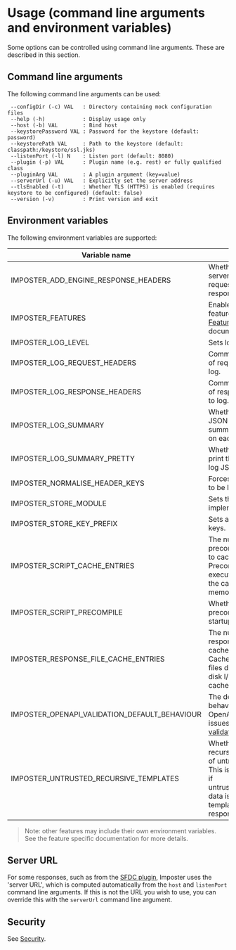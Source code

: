 # Usage (command line arguments and environment variables)

Some options can be controlled using command line arguments. These are described in this section.

## Command line arguments

The following command line arguments can be used:

     --configDir (-c) VAL   : Directory containing mock configuration files
     --help (-h)            : Display usage only
     --host (-b) VAL        : Bind host
     --keystorePassword VAL : Password for the keystore (default: password)
     --keystorePath VAL     : Path to the keystore (default: classpath:/keystore/ssl.jks)
     --listenPort (-l) N    : Listen port (default: 8080)
     --plugin (-p) VAL      : Plugin name (e.g. rest) or fully qualified class
     --pluginArg VAL        : A plugin argument (key=value)
     --serverUrl (-u) VAL   : Explicitly set the server address
     --tlsEnabled (-t)      : Whether TLS (HTTPS) is enabled (requires keystore to be configured) (default: false)
     --version (-v)         : Print version and exit

## Environment variables

The following environment variables are supported:

| Variable name                                 | Purpose                                                                                                                                                                | Default                                                | Description/example(s)                           |
|-----------------------------------------------|------------------------------------------------------------------------------------------------------------------------------------------------------------------------|--------------------------------------------------------|--------------------------------------------------|
| IMPOSTER_ADD_ENGINE_RESPONSE_HEADERS          | Whether to add server and unique request ID headers to responses.                                                                                                      | `true`                                                 | `false`                                          |
| IMPOSTER_FEATURES                             | Enables or disables features. See [Features](features_plugins.md) documentation.                                                                                       | Per [default features](./features_plugins.md).         | `metrics=false,stores=true`                      |
| IMPOSTER_LOG_LEVEL                            | Sets logging level.                                                                                                                                                    | `DEBUG`                                                | `INFO`, `DEBUG`, `TRACE`                         |
| IMPOSTER_LOG_REQUEST_HEADERS                  | Comma separated list of request headers to log.                                                                                                                        | Empty                                                  | `X-Correlation-ID,User-Agent`                    |
| IMPOSTER_LOG_RESPONSE_HEADERS                 | Comma separated list of response headers to log.                                                                                                                       | Empty                                                  | `Server,Content-Type`                            |
| IMPOSTER_LOG_SUMMARY                          | Whether to log a JSON formatted summary message on each request.                                                                                                       | `false`                                                | `true`                                           |
| IMPOSTER_LOG_SUMMARY_PRETTY                   | Whether to pretty print the summary log JSON.                                                                                                                          | `false`                                                | `true`                                           |
| IMPOSTER_NORMALISE_HEADER_KEYS                | Forces header keys to be lowercased.                                                                                                                                   | `false`                                                | boolean                                          |
| IMPOSTER_STORE_MODULE                         | Sets the store implementation.                                                                                                                                         | `io.gatehill.imposter.store.inmem.InMemoryStoreModule` | See [Stores](./stores.md).                       |
| IMPOSTER_STORE_KEY_PREFIX                     | Sets a prefix for store keys.                                                                                                                                          | Empty                                                  | See [Stores](./stores.md).                       |
| IMPOSTER_SCRIPT_CACHE_ENTRIES                 | The number of precompiled scripts to cache. Precompiled scripts execute faster, but the cache uses memory.                                                             | `20`                                                   | `30`                                             |
| IMPOSTER_SCRIPT_PRECOMPILE                    | Whether to precompile scripts at startup.                                                                                                                              | `true`                                                 | boolean                                          |
| IMPOSTER_RESPONSE_FILE_CACHE_ENTRIES          | The number of response files to cache in memory. Cached response files don't require disk I/O, but the cache uses memory.                                              | `20`                                                   | `30`                                             |
| IMPOSTER_OPENAPI_VALIDATION_DEFAULT_BEHAVIOUR | The default behaviour for OpenAPI validation issues. See [OpenAPI validation](openapi_validation.md).                                                                  | `IGNORE`                                               | See [OpenAPI validation](openapi_validation.md). |
| IMPOSTER_UNTRUSTED_RECURSIVE_TEMPLATES        | Whether to permit recursive templating of untrusted data. This is a security risk if untrusted/unsanitised data is recursively templated. Use a response file instead. | `false`                                                | Disabled by default.                             |

> Note: other features may include their own environment variables. See the feature specific documentation for more details.

## Server URL

For some responses, such as from the [SFDC plugin](sfdc_plugin.md), Imposter uses the 'server URL', which is computed automatically from the `host` and `listenPort` command line arguments. If this is not the URL you wish to use, you can override this with the `serverUrl` command line argument.

## Security

See [Security](security.md).
